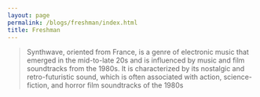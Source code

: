 ```yaml
---
layout: page
permalink: /blogs/freshman/index.html
title: Freshman
---
```


> Synthwave, oriented from France, is a genre of electronic music that emerged in the mid-to-late 20s and is influenced by music and film soundtracks from the 1980s. It is characterized by its nostalgic and retro-futuristic sound, which is often associated with action, science-fiction, and horror film soundtracks of the 1980s

